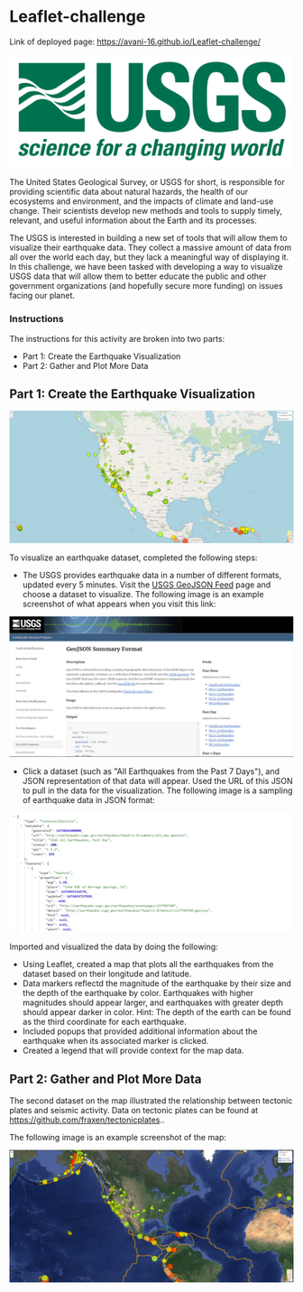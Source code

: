# Leaflet-challenge

Link of deployed page: <https://avani-16.github.io/Leaflet-challenge/>

![Alt text](Starter_Code/Images/1-Logo.png)

The United States Geological Survey, or USGS for short, is responsible for providing scientific data about natural hazards, the health of our ecosystems and environment, and the impacts of climate and land-use change. Their scientists develop new methods and tools to supply timely, relevant, and useful information about the Earth and its processes.

The USGS is interested in building a new set of tools that will allow them to visualize their earthquake data. They collect a massive amount of data from all over the world each day, but they lack a meaningful way of displaying it. In this challenge, we have been tasked with developing a way to visualize USGS data that will allow them to better educate the public and other government organizations (and hopefully secure more funding) on issues facing our planet.

### Instructions
The instructions for this activity are broken into two parts:
  - Part 1: Create the Earthquake Visualization
  - Part 2: Gather and Plot More Data

## Part 1: Create the Earthquake Visualization

![Alt text](Starter_Code/Images/Part-1.png)

To visualize an earthquake dataset, completed the following steps:
 - The USGS provides earthquake data in a number of different formats, updated every 5 minutes. Visit the [USGS GeoJSON Feed](https://earthquake.usgs.gov/earthquakes/feed/v1.0/geojson.php) page and choose a dataset to visualize. The following image is an example screenshot of what appears when you visit this link:

![Alt text](Starter_Code/Images/3-Data.png)

- Click a dataset (such as "All Earthquakes from the Past 7 Days"), and JSON representation of that data will appear. Used the URL of this JSON to pull in the data for the visualization. The following image is a sampling of earthquake data in JSON format:

![Alt text](Starter_Code/Images/4-JSON.png)

Imported and visualized the data by doing the following:

- Using Leaflet, created a map that plots all the earthquakes from the dataset based on their longitude and latitude.
- Data markers reflectd the magnitude of the earthquake by their size and the depth of the earthquake by color. Earthquakes with higher magnitudes should appear larger, and earthquakes with greater depth should appear darker in color.
       Hint: The depth of the earth can be found as the third coordinate for each earthquake.
- Included popups that provided additional information about the earthquake when its associated marker is clicked.
- Created a legend that will provide context for the map data.

## Part 2: Gather and Plot More Data

The second dataset on the map illustrated the relationship between tectonic plates and seismic activity. Data on tectonic plates can be found at <https://github.com/fraxen/tectonicplates>..

The following image is an example screenshot of the map:

![Alt text](Starter_Code/Images/Part-2.png)




